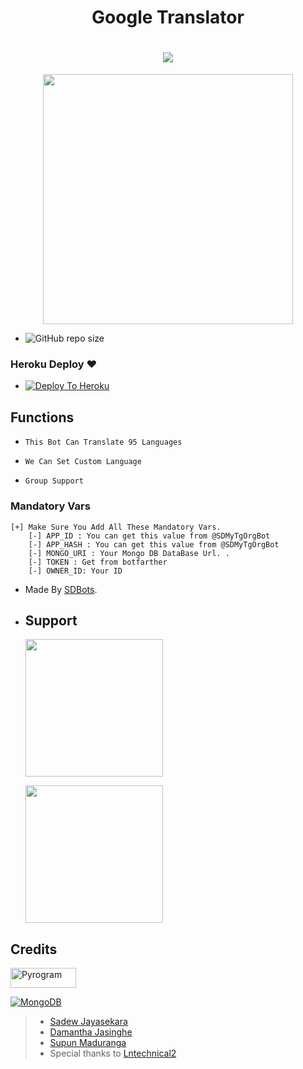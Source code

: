 <h1 align="center"><b><b> Google Translator </b></b></h1>

<h1 align="center"><b><b><a href="https://www.python.org"><img src="https://img.icons8.com/color/48/000000/python--v1.png"/></a> </b></b></h1>

<p align="center"><a href="https://t.me/SDBOTz"><img src="https://telegra.ph/file/d317b62a823434ddde37b.png" width="400"></a></p>
<p align="center">

- ![GitHub repo size](https://img.shields.io/github/repo-size/Sadew451/Google-Translator?label=Repo%20Size)

### Heroku Deploy ❤️

- [![Deploy To Heroku](https://www.herokucdn.com/deploy/button.svg)](https://github.com/Sadew451/Google-Translator)

## Functions

- `This Bot Can Translate 95 Languages`

- `We Can Set Custom Language`

- `Group Support`

### Mandatory Vars 
```
[+] Make Sure You Add All These Mandatory Vars. 
    [-] APP_ID : You can get this value from @SDMyTgOrgBot
    [-] APP_HASH : You can get this value from @SDMyTgOrgBot
    [-] MONGO_URI : Your Mongo DB DataBase Url. .
    [-] TOKEN : Get from botfarther
    [-] OWNER_ID: Your ID
```
- Made By [SDBots](https://t.me/SDBOTs_Inifinity).

- ## Support
   <a href="https://t.me/SDBOTs_Inifinity"><img src="https://img.shields.io/badge/Channel%20Support%3F-yes-green?&style=flat-square?&logo=telegram" width=220px></a></p>
   <a href="https://t.me/SDBOTz"><img src="https://img.shields.io/badge/Group%20Support%3F-yes-green?&style=flat-square?&logo=telegram" width=220px></a></p>

## Credits

<p align="left">
  <a href="https://github.com/pyrogram/pyrogram">
    <img alt="Pyrogram" src ="https://i.imgur.com/BOgY9ai.png" width="104.75" height="32"/>
  </a>
</p>

<p align="left">
  <a href="https://docs.mongodb.com">
    <img alt="MongoDB" src ="https://img.shields.io/badge/MongoDB-%234ea94b.svg?&style=for-the-badge&logo=mongodb&logoColor=white"/>
  </a>
</p>

> - [Sadew Jayasekara](https://github.com/Sadew451) 
> - [Damantha Jasinghe](https://github.com/Damantha126)
> - [Supun Maduranga](https://github.com/YoutubeSlgeekShow)
> - Special thanks to [Lntechnical2](https://github.com/lntechnical2) 
